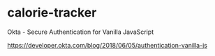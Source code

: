 # calorie-tracker
Okta - Secure Authentication for Vanilla JavaScript

https://developer.okta.com/blog/2018/06/05/authentication-vanilla-js
